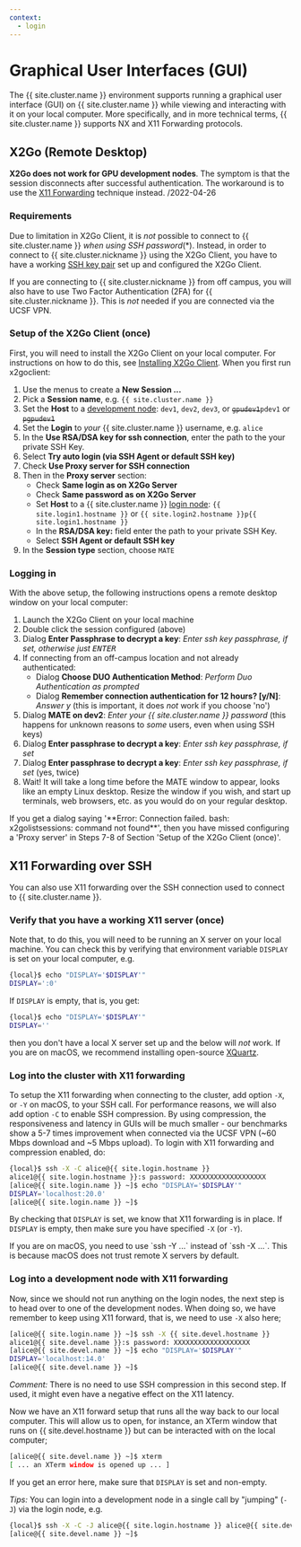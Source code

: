 ```yaml
---
context:
  - login
---
```


# Graphical User Interfaces (GUI)

The {{ site.cluster.name }} environment supports running a graphical user interface (GUI) on {{ site.cluster.name }} while viewing and interacting with it on your local computer.  More specifically, and in more technical terms, {{ site.cluster.name }} supports NX and X11 Forwarding protocols.


## X2Go (Remote Desktop)

<div class="alert alert-danger" role="alert" markdown="1">

**X2Go does not work for GPU development nodes**. The symptom is that
the session disconnects after successful authentication.  The
workaround is to use the [X11 Forwarding] technique
instead. /2022-04-26

</div>


### Requirements

Due to limitation in X2Go Client, it is _not_ possible to connect to {{ site.cluster.name }}  _when using SSH password_(\*).  Instead, in order to connect to {{ site.cluster.nickname }} using the X2Go Client, you have to have a working [SSH key pair] set up and configured the X2Go Client. 

If you are connecting to {{ site.cluster.nickname }} from off campus, you will also have to use Two Factor Authentication (2FA) for {{ site.cluster.nickname }}.  This is _not_ needed if you are connected via the UCSF VPN.


### Setup of the X2Go Client (once)

First, you will need to install the X2Go Client on your local computer.  For instructions on how to do this, see [Installing X2Go Client](https://wiki.x2go.org/doku.php/doc:installation:x2goclient). When you first run x2goclient:

 1. Use the menus to create a **New Session ...**
 2. Pick a **Session name**, e.g. `{{ site.cluster.name }}`
 3. Set the **Host** to a [development node]: <span class="non-phi">`dev1`, `dev2`, `dev3`, or ~~`gpudev1`~~</span><span class="phi">`pdev1` or ~~`pgpudev1`~~</span>
 4. Set the **Login** to _your_ {{ site.cluster.name }} username, e.g. `alice`
 5. In the **Use RSA/DSA key for ssh connection**, enter the path to the your private SSH Key.
 6. Select **Try auto login (via SSH Agent or default SSH key)**
 7. Check **Use Proxy server for SSH connection**
 8. Then in the **Proxy server** section:
    - Check **Same login as on X2Go Server**
    - Check **Same password as on X2Go Server**
    - Set **Host** to a {{ site.cluster.name }} [login node]: <span class="non-phi">`{{ site.login1.hostname }}` or `{{ site.login2.hostname }}`</span><span class="phi">`p{{ site.login1.hostname }}`</span>
    - In the **RSA/DSA key:** field enter the path to your private SSH Key.
    - Select **SSH Agent or default SSH key**
 9. In the **Session type** section, choose `MATE`


### Logging in

With the above setup, the following instructions opens a remote desktop window on your local computer:

1. Launch the X2Go Client on your local machine
2. Double click the session configured (above)
3. Dialog **Enter Passphrase to decrypt a key**: _Enter ssh key passphrase, if set, otherwise just <kbd>ENTER</kbd>_
4. If connecting from an off-campus location and not already authenticated:
   - Dialog **Choose DUO Authentication Method**: _Perform Duo Authentication as prompted_
   - Dialog **Remember connection authentication for 12 hours? [y/N]**: _Answer y_ (this is important, it does _not_ work if you choose 'no')
6. Dialog **MATE on dev2**: _Enter your {{ site.cluster.name }} password_ (this happens for unknown reasons to _some_ users, even when using SSH keys)
7. Dialog **Enter passphrase to decrypt a key**: _Enter ssh key passphrase, if set_
8. Dialog **Enter passphrase to decrypt a key**: _Enter ssh key passphrase, if set_ (yes, twice)
9. Wait! It will take a long time before the MATE window to appear, looks like an empty Linux desktop. Resize the window if you wish, and start up terminals, web browsers, etc. as you would do on your regular desktop.


<div class="alert alert-warning" role="alert" markdown="1">
If you get a dialog saying '**Error: Connection failed. bash: x2golistsessions: command not found**', then you have missed configuring a 'Proxy server' in Steps 7-8 of Section 'Setup of the X2Go Client (once)'.
</div>



## X11 Forwarding over SSH

You can also use X11 forwarding over the SSH connection used to connect to {{ site.cluster.name }}.

### Verify that you have a working X11 server (once)

Note that, to do this, you will need to be running an X server on your local machine.  You can check this by verifying that environment variable `DISPLAY` is set on your local computer, e.g.

```sh
{local}$ echo "DISPLAY='$DISPLAY'"
DISPLAY=':0'
```

If `DISPLAY` is empty, that is, you get:

```sh
{local}$ echo "DISPLAY='$DISPLAY'"
DISPLAY=''
```

then you don't have a local X server set up and the below will _not_ work.  If you are on macOS, we recommend installing open-source [XQuartz].


### Log into the cluster with X11 forwarding

To setup the X11 forwarding when connecting to the cluster, add option `-X`, or `-Y` on macOS, to your SSH call. For performance reasons, we will also add option `-C` to enable SSH compression.  By using compression, the responsiveness and latency in GUIs will be much smaller - our benchmarks show a 5-7 times improvement when connected via the UCSF VPN (~60 Mbps download and ~5 Mbps upload).  To login with X11 forwarding and compression enabled, do:

```sh
{local}$ ssh -X -C alice@{{ site.login.hostname }}
alice1@{{ site.login.hostname }}:s password: XXXXXXXXXXXXXXXXXXX
[alice@{{ site.login.name }} ~]$ echo "DISPLAY='$DISPLAY'"
DISPLAY='localhost:20.0'
[alice@{{ site.login.name }} ~]$ 
```

By checking that `DISPLAY` is set, we know that X11 forwarding is in place.  If `DISPLAY` is empty, then make sure you have specified `-X` (or `-Y`).

<div class="alert alert-warning" role="alert" markdown="1">
If you are on macOS, you need to use `ssh -Y ...` instead of `ssh -X ...`. This is because macOS does not trust remote X servers by default.
</div>


### Log into a development node with X11 forwarding

Now, since we should not run anything on the login nodes, the next step is to head over to one of the development nodes.  When doing so, we have remember to keep using X11 forward, that is, we need to use `-X` also here;

```sh
[alice@{{ site.login.name }} ~]$ ssh -X {{ site.devel.hostname }}
alice1@{{ site.devel.name }}:s password: XXXXXXXXXXXXXXXXXXX
[alice@{{ site.devel.name }} ~]$ echo "DISPLAY='$DISPLAY'"
DISPLAY='localhost:14.0'
[alice@{{ site.devel.name }} ~]$ 
```

_Comment:_ There is no need to use SSH compression in this second step.  If used, it might even have a negative effect on the X11 latency.

Now we have an X11 forward setup that runs all the way back to our local computer.  This will allow us to open, for instance, an XTerm window that runs on {{ site.devel.hostname }} but can be interacted with on the local computer;

```sh
[alice@{{ site.devel.name }} ~]$ xterm
[ ... an XTerm window is opened up ... ]
```

If you get an error here, make sure that `DISPLAY` is set and non-empty.


_Tips:_ You can login into a development node in a single call by "jumping" (`-J`) via the login node, e.g.

```sh
{local}$ ssh -X -C -J alice@{{ site.login.hostname }} alice@{{ site.devel.hostname }}
[alice@{{ site.devel.name }} ~]$ 
```


[X11 Forwarding]: /hpc/howto/gui-x11fwd.html#x11-forwarding-over-ssh
[VirtualGL]: https://virtualgl.org
[XQuartz]: https://www.xquartz.org
[development node]: /hpc/about/specs.html#development-nodes
[login node]: /hpc/about/specs.html#login-nodes
[SSH key pair]: /hpc/howto/log-in-without-pwd.html
